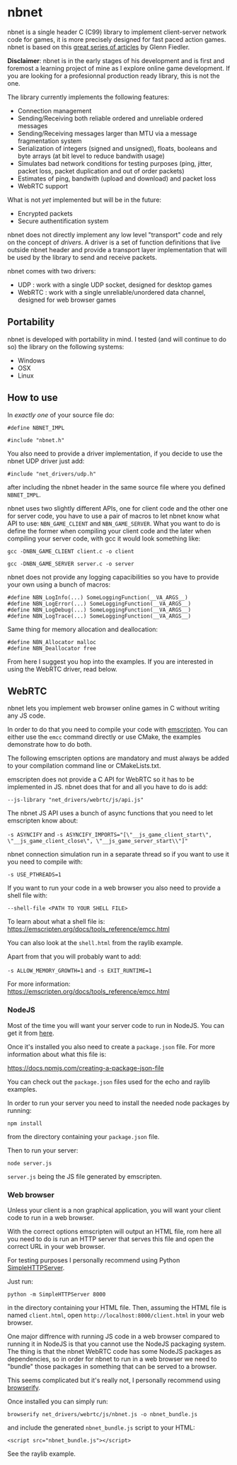 # nbnet

nbnet is a single header C (C99) library to implement client-server network code for games, it is more precisely designed for fast paced action games.
nbnet is based on this [great series of articles](https://gafferongames.com/) by Glenn Fiedler.

**Disclaimer**: nbnet is in the early stages of his development and is first and foremost a learning project of mine as I explore online game development. If you are looking for a profesionnal production ready library, this is not the one.

The library currently implements the following features:

- Connection management
- Sending/Receiving both reliable ordered and unreliable ordered messages
- Sending/Receiving messages larger than MTU via a message fragmentation system
- Serialization of integers (signed and unsigned), floats, booleans and byte arrays (at bit level to reduce bandwith usage)
- Simulates bad network conditions for testing purposes (ping, jitter, packet loss, packet duplication and out of order packets)
- Estimates of ping, bandwith (upload and download) and packet loss
- WebRTC support

What is not *yet* implemented but will be in the future:

- Encrypted packets
- Secure authentification system

nbnet does not directly implement any low level "transport" code and rely on the concept of *drivers*. A driver is a set of function definitions that live outside nbnet header and provide a transport layer implementation that will be used by the library to send and receive packets.

nbnet comes with two drivers:

- UDP : work with a single UDP socket, designed for desktop games
- WebRTC : work with a single unreliable/unordered data channel, designed for web browser games

## Portability

nbnet is developed with portability in mind. I tested (and will continue to do so) the library on the following systems:

- Windows
- OSX
- Linux

## How to use

In *exactly one* of your source file do:

```
#define NBNET_IMPL

#include "nbnet.h"
```

You also need to provide a driver implementation, if you decide to use the nbnet UDP driver just add:

```
#include "net_drivers/udp.h"
```

after including the nbnet header in the same source file where you defined `NBNET_IMPL`.


nbnet uses two slightly different APIs, one for client code and the other one for server code, you have to use a pair of macros to let nbnet know what API to use: `NBN_GAME_CLIENT` and `NBN_GAME_SERVER`.
What you want to do is define the former when compiling your client code and the later when compiling your server code, with gcc it would look something like:

`gcc -DNBN_GAME_CLIENT client.c -o client`

`gcc -DNBN_GAME_SERVER server.c -o server`

nbnet does not provide any logging capacibilities so you have to provide your own using a bunch of macros:

```
#define NBN_LogInfo(...) SomeLoggingFunction(__VA_ARGS__)
#define NBN_LogError(...) SomeLoggingFunction(__VA_ARGS__)
#define NBN_LogDebug(...) SomeLoggingFunction(__VA_ARGS__)
#define NBN_LogTrace(...) SomeLoggingFunction(__VA_ARGS__)
```

Same thing for memory allocation and deallocation:

```
#define NBN_Allocator malloc
#define NBN_Deallocator free
```

From here I suggest you hop into the examples. If you are interested in using the WebRTC driver, read below.

## WebRTC

nbnet lets you implement web browser online games in C without writing any JS code.

In order to do that you need to compile your code with [emscripten](https://emscripten.org/). You can either use the
`emcc` command directly or use CMake, the examples demonstrate how to do both.

The following emscripten options are mandatory and must always be added to your compilation command line or CMakeLists.txt.

emscripten does not provide a C API for WebRTC so it has to be implemented in JS. nbnet does that for and all you have to
do is add:

`--js-library "net_drivers/webrtc/js/api.js"`

The nbnet JS API uses a bunch of async functions that you need to let emscripten know about:

`-s ASYNCIFY` and `-s ASYNCIFY_IMPORTS="[\"__js_game_client_start\", \"__js_game_client_close\", \"__js_game_server_start\\"]"`

nbnet connection simulation run in a separate thread so if you want to use it you need to compile with:

`-s USE_PTHREADS=1`

If you want to run your code in a web browser you also need to provide a shell file with:

`--shell-file <PATH TO YOUR SHELL FILE>`

To learn about what a shell file is: https://emscripten.org/docs/tools_reference/emcc.html

You can also look at the `shell.html` from the raylib example.

Apart from that you will probably want to add:

`-s ALLOW_MEMORY_GROWTH=1` and `-s EXIT_RUNTIME=1`

For more information: https://emscripten.org/docs/tools_reference/emcc.html

### NodeJS

Most of the time you will want your server code to run in NodeJS. You can get it from [here](https://nodejs.org/en/download/).

Once it's installed you also need to create a `package.json` file. For more information about what this file is:

https://docs.npmjs.com/creating-a-package-json-file

You can check out the `package.json` files used for the echo and raylib examples.

In order to run your server you need to install the needed node packages by running:

`npm install`

from the directory containing your `package.json` file.

Then to run your server:

`node server.js`

`server.js` being the JS file generated by emscripten.

### Web browser

Unless your client is a non graphical application, you will want your client code to run in a web browser.

With the correct options emscripten will output an HTML file, rom here all you need to do is run an HTTP server that serves
this file and open the correct URL in your web browser.

For testing purposes I personally recommend using Python [SimpleHTTPServer](https://docs.python.org/2/library/simplehttpserver.html).

Just run:

`python -m SimpleHTTPServer 8000`

in the directory containing your HTML file. Then, assuming the HTML file is named `client.html`, open `http://localhost:8000/client.html` in your web browser.

One major diffrence with running JS code in a web browser compared to running it in NodeJS is that you cannot use the NodeJS
packaging system. The thing is that the nbnet WebRTC code has some NodeJS packages as dependencies, so in order for nbnet to
run in a web browser we need to "bundle" those packages in something that can be served to a browser.

This seems complicated but it's really not, I personally recommend using [browserify](https://github.com/browserify/browserify).

Once installed you can simply run:

`browserify net_drivers/webrtc/js/nbnet.js -o nbnet_bundle.js`

and include the generated `nbnet_bundle.js` script to your HTML:

`<script src="nbnet_bundle.js"></script>`

See the raylib example.
